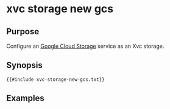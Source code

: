 # xvc storage new gcs

## Purpose

Configure an [Google Cloud Storage](https://cloud.google.com/storage) service as an Xvc storage. 

## Synopsis 

```text
{{#include xvc-storage-new-gcs.txt}}
```

## Examples

